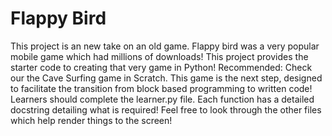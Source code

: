 # Flappy Bird

This project is an new take on an old game. Flappy bird was a very popular mobile game which had millions of downloads! This project provides the starter code to creating that very game in Python!
Recommended: Check our the Cave Surfing game in Scratch. This game is the next step, designed to facilitate the transition from block based programming to written code!
Learners should complete the learner.py file. Each function has a detailed docstring detailing what is required!
Feel free to look through the other files which help render things to the screen!

